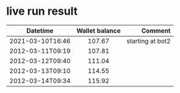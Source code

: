 # live run result

|    Datetime      | Wallet balance |      Comment     |
|------------------|:--------------:|-----------------:|
| 2021-03-10T16:46 |    107.67      | starting at bot2 |
| 2012-03-11T09:19 |    107.81      |                  |
| 2012-03-12T09:40 |    111.04      |                  |
| 2012-03-13T09:10 |    114.55      |                  |
| 2012-03-14T09:34 |    115.92      |                  |
